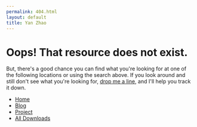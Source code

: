 ```yaml
---
permalink: 404.html
layout: default
title: Yan Zhao
---
```

# Oops! That resource does not exist.

But, there's a good chance you can find what you're looking for at one of the following locations or using the search above. If you look around and still don't see what you're looking for, <a href="mailto:yzhao@yanzhao.me">drop me a line</a>, and I'll help you track it down.

* [Home](/)
* [Blog](/blog)
* [Project](/project)
* [All Downloads](/downloads)
